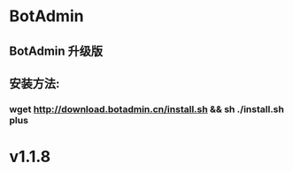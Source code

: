 # BotAdmin
## BotAdmin 升级版
## 安装方法:
### wget http://download.botadmin.cn/install.sh && sh ./install.sh plus
# v1.1.8

